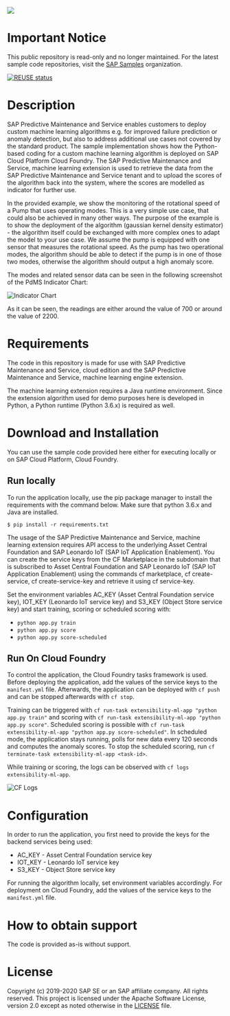 ![](https://img.shields.io/badge/STATUS-NOT%20CURRENTLY%20MAINTAINED-red.svg?longCache=true&style=flat)

# Important Notice
This public repository is read-only and no longer maintained. For the latest sample code repositories, visit the [SAP Samples](https://github.com/SAP-samples) organization.

[![REUSE status](https://api.reuse.software/badge/github.com/SAP-samples/pdms-extensibility-python-example)](https://api.reuse.software/info/github.com/SAP-samples/pdms-extensibility-python-example)

# Description

SAP Predictive Maintenance and Service enables customers to deploy custom machine learning algorithms e.g. for improved failure prediction or anomaly detection, but also to address additional use cases not covered by the standard product.
The sample implementation shows how the Python-based coding for a custom machine learning algorithm is deployed on SAP Cloud Platform Cloud Foundry. The SAP Predictive Maintenance and Service, machine learning extension is used to retrieve the data from the SAP Predictive Maintenance and Service tenant and to upload the scores of the algorithm back into the system, where the scores are modelled as indicator for further use.

In the provided example, we show the monitoring of the rotational speed of a Pump that uses operating modes. This is a very
simple use case, that could also be achieved in many other ways. The purpose of the example is to show the deployment of the algorithm (gaussian kernel density estimator) - the algorithm itself could be exchanged with more complex ones to adapt the model to your use case. We assume the pump is equipped with one sensor that measures the rotational speed. As the pump has two operational modes, the algorithm should be able to detect if the pump is in one of those two modes, otherwise the algorithm should output a high
anomaly score. 

The modes and related sensor data can be seen in the following screenshot of the PdMS Indicator Chart:

![Indicator Chart](img/indicatorchart.png)

As it can be seen, the readings are either around the value of 700 or around the value of 2200.

# Requirements

The code in this repository is made for use with SAP Predictive Maintenance and Service, cloud edition and the SAP Predictive Maintenance and Service, machine learning engine extension.

The machine learning extension requires a Java runtime environment. Since the extension algorithm used for demo purposes here is developed in Python, a Python runtime (Python 3.6.x) is required as well. 

# Download and Installation

You can use the sample code provided here either for executing locally or on SAP Cloud Platform, Cloud Foundry.

## Run locally

To run the application locally, use the pip package manager to install the requirements with the command below. Make sure that python 3.6.x and Java are installed.

```
$ pip install -r requirements.txt
```
The usage of the SAP Predictive Maintenance and Service, machine learning extension requires API access to the underlying Asset Central Foundation and SAP Leonardo IoT (SAP IoT Application Enablement). You can create the service keys from the CF Marketplace in the subdomain that is subscribed to Asset Central Foundation and SAP Leonardo IoT (SAP IoT Application Enablement) using the commands cf marketplace, cf create-service, cf create-service-key and retrieve it using cf service-key.

Set the environment variables AC_KEY (Asset Central Foundation service key), IOT_KEY (Leonardo IoT service key) and 
S3_KEY (Object Store service key) and start training, scoring or scheduled scoring with:

* `python app.py train` 
* `python app.py score` 
* `python app.py score-scheduled`

## Run On Cloud Foundry

To control the application, the Cloud Foundry tasks framework is used. Before deploying the application, add the values of the
service keys to the `manifest.yml` file.
Afterwards, the application can be deployed with `cf push` and can be stopped afterwards with `cf stop`.

Training can be triggered with `cf run-task extensibility-ml-app "python app.py train"` and scoring with
`cf run-task extensibility-ml-app "python app.py score"`.
Scheduled scoring is possible with 
`cf run-task extensibility-ml-app "python app.py score-scheduled"`. In scheduled mode, the application stays running, polls for
new data every 120 seconds and computes the anomaly scores.
To stop the scheduled scoring, run `cf terminate-task extensibility-ml-app <task-id>`.

While training or scoring, the logs can be observed with `cf logs extensibility-ml-app`.

![CF Logs](img/log-output-scheduled-scoring.png)


# Configuration

In order to run the application, you first need to provide the keys for the backend services being used:
* AC_KEY - Asset Central Foundation service key
* IOT_KEY - Leonardo IoT service key
* S3_KEY - Object Store service key

For running the algorithm locally, set environment variables accordingly. For deployment on Cloud Foundry, add the values of the service keys to the `manifest.yml` file.

# How to obtain support

The code is provided as-is without support.

# License

Copyright (c) 2019-2020 SAP SE or an SAP affiliate company. All rights reserved. This project is licensed under the Apache Software License, version 2.0 except as noted otherwise in the [LICENSE](LICENSES/Apache-2.0.txt) file.


